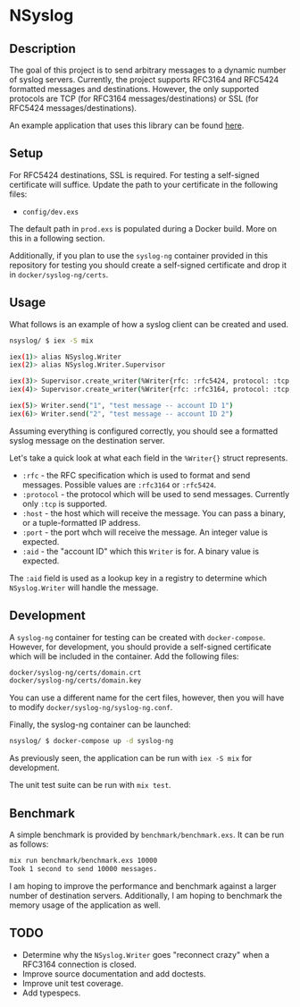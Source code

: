 # NSyslog

## Description

The goal of this project is to send arbitrary messages to a dynamic number of syslog servers. Currently, the project supports RFC3164 and RFC5424 formatted messages and destinations. However, the only supported protocols are TCP (for RFC3164 messages/destinations) or SSL (for RFC5424 messages/destinations).

An example application that uses this library can be found [here](https://github.com/nickdichev/kafka_syslog).

## Setup

For RFC5424 destinations, SSL is required. For testing a self-signed certificate will suffice. Update the path to your certificate in the following files:

* `config/dev.exs`

The default path in `prod.exs` is populated during a Docker build. More on this in a following section.

Additionally, if you plan to use the `syslog-ng` container provided in this repository for testing you should create a self-signed certificate and drop it in `docker/syslog-ng/certs`.

## Usage

What follows is an example of how a syslog client can be created and used.

```bash
nsyslog/ $ iex -S mix

iex(1)> alias NSyslog.Writer
iex(2)> alias NSyslog.Writer.Supervisor

iex(3)> Supervisor.create_writer(%Writer{rfc: :rfc5424, protocol: :tcp, host: "localhost", port: 6514, aid: "1"})
iex(4)> Supervisor.create_writer(%Writer{rfc: :rfc3164, protocol: :tcp, host: {10,3,123,11}, port: 514, aid: "2"})

iex(5)> Writer.send("1", "test message -- account ID 1")
iex(6)> Writer.send("2", "test message -- account ID 2")
```

Assuming everything is configured correctly, you should see a formatted syslog message on the destination server.

Let's take a quick look at what each field in the `%Writer{}` struct represents.

* `:rfc` - the RFC specification which is used to format and send messages. Possible values are `:rfc3164` or `:rfc5424`.
* `:protocol` - the protocol which will be used to send messages. Currently only `:tcp` is supported.
* `:host` - the host which will receive the message. You can pass a binary, or a tuple-formatted IP address.
* `:port` - the port whch will receive the message. An integer value is expected.
* `:aid` - the "account ID" which this `Writer` is for. A binary value is expected.

The `:aid` field is used as a lookup key in a registry to determine which `NSyslog.Writer` will handle the message.

## Development

A `syslog-ng` container for testing can be created with `docker-compose`. However, for development, you should provide a self-signed certificate which will be included in the container. Add the following files:

```bash
docker/syslog-ng/certs/domain.crt
docker/syslog-ng/certs/domain.key
```

You can use a different name for the cert files, however, then you will have to modify `docker/syslog-ng/syslog-ng.conf`.

Finally, the syslog-ng container can be launched:

```bash
nsyslog/ $ docker-compose up -d syslog-ng
```

As previously seen, the application can be run with `iex -S mix` for development. 

The unit test suite can be run with `mix test`.

## Benchmark

A simple benchmark is provided by `benchmark/benchmark.exs`. It can be run as follows:

```bash
mix run benchmark/benchmark.exs 10000
Took 1 second to send 10000 messages.
```

I am hoping to improve the performance and benchmark against a larger number of destination servers. Additionally, I am hoping to benchmark the memory usage of the application as well.

## TODO

* Determine why the `NSyslog.Writer` goes "reconnect crazy" when a RFC3164 connection is closed.
* Improve source documentation and add doctests.
* Improve unit test coverage.
* Add typespecs.